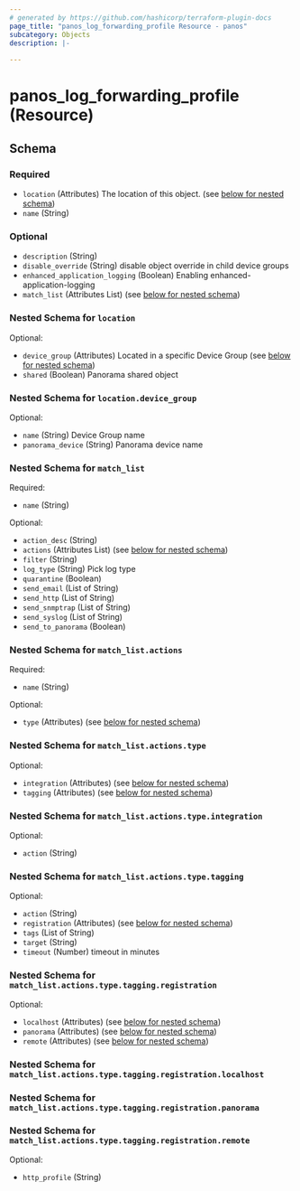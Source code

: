 ```yaml
---
# generated by https://github.com/hashicorp/terraform-plugin-docs
page_title: "panos_log_forwarding_profile Resource - panos"
subcategory: Objects
description: |-
  
---
```


# panos_log_forwarding_profile (Resource)





<!-- schema generated by tfplugindocs -->
## Schema

### Required

- `location` (Attributes) The location of this object. (see [below for nested schema](#nestedatt--location))
- `name` (String)

### Optional

- `description` (String)
- `disable_override` (String) disable object override in child device groups
- `enhanced_application_logging` (Boolean) Enabling enhanced-application-logging
- `match_list` (Attributes List) (see [below for nested schema](#nestedatt--match_list))

<a id="nestedatt--location"></a>
### Nested Schema for `location`

Optional:

- `device_group` (Attributes) Located in a specific Device Group (see [below for nested schema](#nestedatt--location--device_group))
- `shared` (Boolean) Panorama shared object

<a id="nestedatt--location--device_group"></a>
### Nested Schema for `location.device_group`

Optional:

- `name` (String) Device Group name
- `panorama_device` (String) Panorama device name



<a id="nestedatt--match_list"></a>
### Nested Schema for `match_list`

Required:

- `name` (String)

Optional:

- `action_desc` (String)
- `actions` (Attributes List) (see [below for nested schema](#nestedatt--match_list--actions))
- `filter` (String)
- `log_type` (String) Pick log type
- `quarantine` (Boolean)
- `send_email` (List of String)
- `send_http` (List of String)
- `send_snmptrap` (List of String)
- `send_syslog` (List of String)
- `send_to_panorama` (Boolean)

<a id="nestedatt--match_list--actions"></a>
### Nested Schema for `match_list.actions`

Required:

- `name` (String)

Optional:

- `type` (Attributes) (see [below for nested schema](#nestedatt--match_list--actions--type))

<a id="nestedatt--match_list--actions--type"></a>
### Nested Schema for `match_list.actions.type`

Optional:

- `integration` (Attributes) (see [below for nested schema](#nestedatt--match_list--actions--type--integration))
- `tagging` (Attributes) (see [below for nested schema](#nestedatt--match_list--actions--type--tagging))

<a id="nestedatt--match_list--actions--type--integration"></a>
### Nested Schema for `match_list.actions.type.integration`

Optional:

- `action` (String)


<a id="nestedatt--match_list--actions--type--tagging"></a>
### Nested Schema for `match_list.actions.type.tagging`

Optional:

- `action` (String)
- `registration` (Attributes) (see [below for nested schema](#nestedatt--match_list--actions--type--tagging--registration))
- `tags` (List of String)
- `target` (String)
- `timeout` (Number) timeout in minutes

<a id="nestedatt--match_list--actions--type--tagging--registration"></a>
### Nested Schema for `match_list.actions.type.tagging.registration`

Optional:

- `localhost` (Attributes) (see [below for nested schema](#nestedatt--match_list--actions--type--tagging--registration--localhost))
- `panorama` (Attributes) (see [below for nested schema](#nestedatt--match_list--actions--type--tagging--registration--panorama))
- `remote` (Attributes) (see [below for nested schema](#nestedatt--match_list--actions--type--tagging--registration--remote))

<a id="nestedatt--match_list--actions--type--tagging--registration--localhost"></a>
### Nested Schema for `match_list.actions.type.tagging.registration.localhost`


<a id="nestedatt--match_list--actions--type--tagging--registration--panorama"></a>
### Nested Schema for `match_list.actions.type.tagging.registration.panorama`


<a id="nestedatt--match_list--actions--type--tagging--registration--remote"></a>
### Nested Schema for `match_list.actions.type.tagging.registration.remote`

Optional:

- `http_profile` (String)